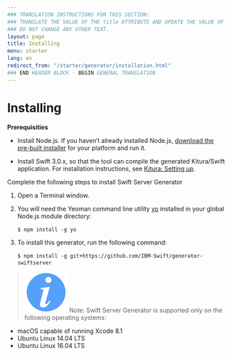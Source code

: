 ```yaml
---
### TRANSLATION INSTRUCTIONS FOR THIS SECTION:
### TRANSLATE THE VALUE OF THE title ATTRIBUTE AND UPDATE THE VALUE OF THE lang ATTRIBUTE.
### DO NOT CHANGE ANY OTHER TEXT.
layout: page
title: Installing
menu: starter
lang: en
redirect_from: "/starter/generator/installation.html"
### END HEADER BLOCK - BEGIN GENERAL TRANSLATION
---
```


<div class="titleBlock">
	<h1>Installing</h1>
</div>

**Prerequisities**

-   Install Node.js. If you haven’t already installed Node.js, [download the pre-built installer](https://nodejs.org/en/download/) for your platform and run it.

-   Install Swift 3.0.x, so that the tool can compile the generated Kitura/Swift application. For installation instructions, see [Kitura: Setting up](http://www.kitura.io/en/starter/settingup.html).

Complete the following steps to install Swift Server Generator

1.  Open a Terminal window.

2.  You will need the Yeoman command line utility [yo](https://github.com/yeoman/yo) installed in your global Node.js module directory:

        $ npm install -g yo

3.  To install this generator, run the following command:

        $ npm install -g git+https://github.com/IBM-Swift/generator-swiftserver

> ![info] Note: Swift Server Generator is supported only on the following operating systems:

-   macOS capable of running Xcode 8.1
-   Ubuntu Linux 14.04 LTS
-   Ubuntu Linux 16.04 LTS

[info]: ../../../assets/info-blue.png
[tip]: ../../../assets/lightbulb-yellow.png
[warning]: ../../../assets/warning-red.png
